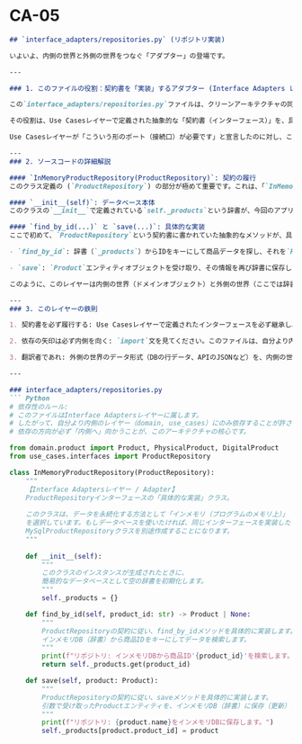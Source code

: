 # CA-05

```markdown
## `interface_adapters/repositories.py` (リポジトリ実装)

いよいよ、内側の世界と外側の世界をつなぐ「アダプター」の登場です。

---

### 1. このファイルの役割：契約書を「実装」するアダプター (Interface Adapters レイヤー)

この`interface_adapters/repositories.py`ファイルは、クリーンアーキテクチャの同心円の中で3番目に位置するInterface Adapters（インターフェースアダプター）レイヤーです。

その役割は、Use Casesレイヤーで定義された抽象的な「契約書（インターフェース）」を、具体的に実装することです。

Use Casesレイヤーが「こういう形のポート（接続口）が必要です」と宣言したのに対し、このレイヤーは「はい、そのポートにぴったり合う、この技術（インメモリDB）を使ったアダプター（プラグ）です」と、具体的な部品を提供します。

---
### 2. ソースコードの詳細解説

#### `InMemoryProductRepository(ProductRepository)`: 契約の履行
このクラス定義の (`ProductRepository`) の部分が極めて重要です。これは、「`InMemoryProductRepository`クラスは、`use_cases/interfaces.py`で定義されたProductRepositoryという契約書に書かれた内容を、すべて守り、実装することを約束します」という宣言です。

#### `__init__(self)`: データベース本体
このクラスの`__init__`で定義されている`self._products`という辞書が、今回のアプリケーションにおける簡易的なインメモリデータベースそのものです。もしこれがMySQLを使うリポジトリであれば、ここにはデータベースへの接続情報などが保持されることになります。

#### `find_by_id(...)` と `save(...)`: 具体的な実装
ここで初めて、`ProductRepository`という契約書に書かれていた抽象的なメソッドが、具体的に実装されます。

- `find_by_id`: 辞書（`_products`）からIDをキーにして商品データを探し、それを`Product`エンティティオブジェクトに変換して返します。

- `save`: `Product`エンティティオブジェクトを受け取り、その情報を再び辞書に保存します。

このように、このレイヤーは内側の世界（ドメインオブジェクト）と外側の世界（ここでは辞書、本来はDBなど）の間のデータ形式の翻訳者の役割も担っています。

---
### 3. このレイヤーの鉄則

1. 契約書を必ず履行する: Use Casesレイヤーで定義されたインターフェースを必ず継承し、そのすべてのメソッドを実装しなければなりません。これは絶対的なルールです。

2. 依存の矢印は必ず内側を向く: `import`文を見てください。このファイルは、自分より内側の`domain`や`use_cases`に依存していますが、外側の`main.py`のことは一切知りません。

3. 翻訳者であれ: 外側の世界のデータ形式（DBの行データ、APIのJSONなど）を、内側の世界のドメインオブジェクト（エンティティ）に変換する責任を持ちます。

---

### interface_adapters/repositories.py
``` Python
# 依存性のルール:
# このファイルはInterface Adaptersレイヤーに属します。
# したがって、自分より内側のレイヤー（domain, use_cases）にのみ依存することが許されます。
# 依存の方向が必ず「内側へ」向かうことが、このアーキテクチャの核心です。

from domain.product import Product, PhysicalProduct, DigitalProduct
from use_cases.interfaces import ProductRepository

class InMemoryProductRepository(ProductRepository):
    """
    【Interface Adaptersレイヤー / Adapter】
    ProductRepositoryインターフェースの「具体的な実装」クラス。
    
    このクラスは、データを永続化する方法として「インメモリ（プログラムのメモリ上）」
    を選択しています。もしデータベースを使いたければ、同じインターフェースを実装した
    MySqlProductRepositoryクラスを別途作成することになります。
    """
    
    def __init__(self):
        """
        このクラスのインスタンスが生成されたときに、
        簡易的なデータベースとして空の辞書を初期化します。
        """
        self._products = {}

    def find_by_id(self, product_id: str) -> Product | None:
        """
        ProductRepositoryの契約に従い、find_by_idメソッドを具体的に実装します。
        インメモリDB（辞書）から商品IDをキーにしてデータを検索します。
        """
        print(f"リポジトリ: インメモリDBから商品ID'{product_id}'を検索します。")
        return self._products.get(product_id)

    def save(self, product: Product):
        """
        ProductRepositoryの契約に従い、saveメソッドを具体的に実装します。
        引数で受け取ったProductエンティティを、インメモリDB（辞書）に保存（更新）します。
        """
        print(f"リポジトリ: {product.name}をインメモリDBに保存します。")
        self._products[product.product_id] = product
``` 

```